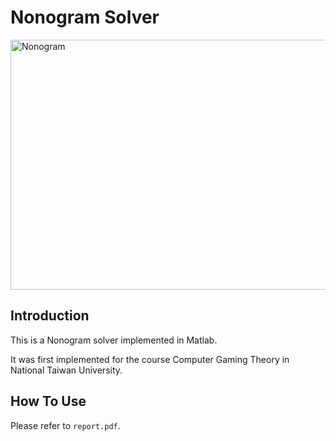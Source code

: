 # Nonogram Solver

<img src="https://upload.wikimedia.org/wikipedia/en/thumb/f/f8/Nonogram.svg/1200px-Nonogram.svg.png" title="Nonogram" width="600px" height="400px">

## Introduction 

This is a Nonogram solver implemented in Matlab. 

It was first implemented for the course Computer Gaming Theory in National Taiwan University.

## How To Use

Please refer to `report.pdf`.
